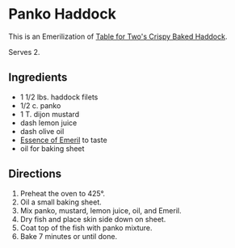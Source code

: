[quick]: ../indices/quick.html

# Panko Haddock

This is an Emerilization of [Table for Two's Crispy Baked Haddock](https://www.tablefortwoblog.com/crispy-baked-haddock/).

Serves 2.

## Ingredients

* 1 1/2 lbs. haddock filets
* 1/2 c. panko
* 1 T. dijon mustard
* dash lemon juice
* dash olive oil
* [Essence of Emeril](../appetizers/emeril.md) to taste
* oil for baking sheet

## Directions

1. Preheat the oven to 425°.
2. Oil a small baking sheet.
3. Mix panko, mustard, lemon juice, oil, and Emeril.
4. Dry fish and place skin side down on sheet.
5. Coat top of the fish with panko mixture.
6. Bake 7 minutes or until done.

